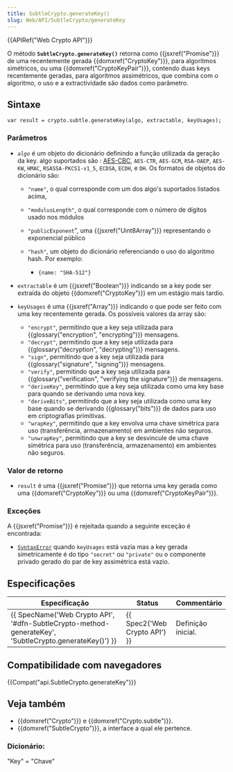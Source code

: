 ```yaml
---
title: SubtleCrypto.generateKey()
slug: Web/API/SubtleCrypto/generateKey
---
```


{{APIRef("Web Crypto API")}}

O método **`SubtleCrypto.generateKey()`** retorna como {{jsxref("Promise")}} de uma recentemente gerada {{domxref("CryptoKey")}}, para algoritmos simétricos, ou uma {{domxref("CryptoKeyPair")}}, contendo duas keys recentemente geradas, para algoritmos assimétricos, que combina com o algoritmo, o uso e a extractividade são dados como parâmetro.

## Sintaxe

```
var result = crypto.subtle.generateKey(algo, extractable, keyUsages);
```

### Parâmetros

- _`algo`_ é um objeto do dicionário definindo a função utilizada da geração da key. algo suportados são : [AES-CBC](/pt-BR/docs/Web/API/Web_Crypto_API/Supported_algorithms#AES-CBC), `AES-CTR`, `AES-GCM`, `RSA-OAEP`, `AES-KW`, `HMAC`, `RSASSA-PKCS1-v1_5`, `ECDSA`, `ECDH`, e `DH`. Os formatos de objetos do dicionário são:

  - `"name"`, o qual corresponde com um dos algo's suportados listados acima,
  - `"modulusLength"`, o qual corresponde com o número de dígitos usado nos módulos
  - `"publicExponent`", uma {{jsxref("Uint8Array")}} representando o exponencial público
  - `"hash"`, um objeto do dicionário referenciando o uso do algoritmo hash. Por exemplo:

    - `{name: "SHA-512"}`

- `extractable` é um {{jsxref("Boolean")}} indicando se a key pode ser extraída do objeto {{domxref("CryptoKey")}} em um estágio mais tardio.
- `keyUsages` é uma {{jsxref("Array")}} indicando o que pode ser feito com uma key recentemente gerada. Os possíveis valores da array são:

  - `"encrypt"`, permitindo que a key seja utilizada para {{glossary("encryption", "encrypting")}} mensagens.
  - `"decrypt"`, permitindo que a key seja utilizada para {{glossary("decryption", "decrypting")}} mensagens.
  - `"sign"`, permitindo que a key seja utilizada para {{glossary("signature", "signing")}} mensagens.
  - `"verify"`, permitindo que a key seja utilizada para {{glossary("verification", "verifying the signature")}} de mensagens.
  - `"deriveKey"`, permitindo que a key seja utilizada como uma key base para quando se derivando uma nova key.
  - `"deriveBits"`, permitindo que a key seja utilizada como uma key base quando se derivando {{glossary("bits")}} de dados para uso em criptografias primitivas.
  - `"wrapKey"`, permitindo que a key envolva uma chave simétrica para uso (transferência, armazenamento) em ambientes não seguros.
  - `"unwrapKey"`, permitindo que a key se desvincule de uma chave simétrica para uso (transferência, armazenamento) em ambientes não seguros.

### Valor de retorno

- `result` é uma {{jsxref("Promise")}} que retorna uma key gerada como uma {{domxref("CryptoKey")}} ou uma {{domxref("CryptoKeyPair")}}.

### Exceções

A {{jsxref("Promise")}} é rejeitada quando a seguinte exceção é encontrada:

- [`SyntaxError`](/pt-BR/docs/Web/JavaScript/Reference/Global_Objects/SyntaxError) quando `keyUsages` está vazia mas a key gerada simetricamente é do tipo `"secret"` ou `"private"` ou o componente privado gerado do par de key assimétrica está vazio.

## Especificações

| Especificação                                                                                                                            | Status                                   | Commentário        |
| ---------------------------------------------------------------------------------------------------------------------------------------- | ---------------------------------------- | ------------------ |
| {{ SpecName('Web Crypto API', '#dfn-SubtleCrypto-method-generateKey', 'SubtleCrypto.generateKey()') }} | {{ Spec2('Web Crypto API') }} | Definição inicial. |

## Compatibilidade com navegadores

{{Compat("api.SubtleCrypto.generateKey")}}

## Veja também

- {{domxref("Crypto")}} e {{domxref("Crypto.subtle")}}.
- {{domxref("SubtleCrypto")}}, a interface a qual ele pertence.

### Dicionário:

"Key" = "Chave"
